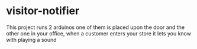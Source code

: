 # visitor-notifier
This project runs 2 arduinos one of them is placed upon the door and the other one in your office, when a customer enters your store it lets you know with playing a sound
